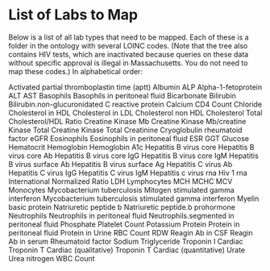 # List of Labs to Map

Below is a list of all lab types that need to be mapped. Each of these is a folder in the ontology with several LOINC codes. (Note that the tree also contains HIV tests, which are inactivated because queries on these data without specific approval is illegal in Massachusetts. You do not need to map these codes.) In alphabetical order:

Activated partial thromboplastin time (aptt) 
Albumin
ALP
Alpha-1-fetoprotein 
ALT
AST
Basophils
Basophils in peritoneal fluid
Bicarbonate
Bilirubin
Bilirubin.non-glucuronidated 
C reactive protein
Calcium
CD4 Count
Chloride
Cholesterol in HDL
Cholesterol in LDL
Cholesterol non HDL
Cholesterol Total
Cholesterol/HDL Ratio
Creatine Kinase Mb
Creatine Kinase Mb/creatine Kinase Total
Creatine Kinase Total
Creatinine
Cryoglobulin rheumatoid factor 
eGFR
Eosinophils
Eosinophils in peritoneal fluid
ESR
GGT
Glucose
Hematocrit
Hemoglobin
Hemoglobin A1c
Hepatitis B virus core
Hepatitis B virus core Ab
Hepatitis B virus core IgG
Hepatitis B virus core IgM
Hepatitis B virus surface Ab
Hepatitis B virus surface Ag
Hepatitis C virus Ab
Hepatitis C virus IgG
Hepatitis C virus IgM
Hepatitis c virus rna 
Hiv 1 rna 
International Normalized Ratio
LDH
Lymphocytes
MCH
MCHC
MCV
Monocytes
Mycobacterium tuberculosis Mitogen stimulated gamma interferon
Mycobacterium tuberculosis stimulated gamma interferon
Myelin basic protein
Natriuretic peptide b 
Natriuretic peptide.b prohormone 
Neutrophils
Neutrophils in peritoneal fluid
Neutrophils.segmented in peritoneal fluid
Phosphate
Platelet Count
Potassium
Protein
Protein in peritoneal fluid
Protein in Urine
RBC Count
RDW
Reagin Ab in CSF
Reagin Ab in serum
Rheumatoid factor 
Sodium
Triglyceride
Troponin I Cardiac
Troponin T Cardiac (qualitative)
Troponin T Cardiac (quantitative)
Urate
Urea nitrogen
WBC Count
